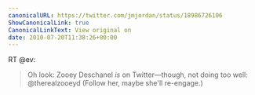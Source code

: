 ```yaml
---
canonicalURL: https://twitter.com/jmjordan/status/18986726106
ShowCanonicalLink: true
CanonicalLinkText: View original on
date: 2010-07-20T11:38:26+00:00
---
```

RT @ev:
> Oh look: Zooey Deschanel *is* on Twitter—though, not doing too well: @therealzooeyd (Follow her, maybe she'll re-engage.)